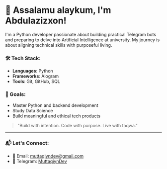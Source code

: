 # 👋 Assalamu alaykum, I'm Abdulazizxon!

I'm a Python developer passionate about building practical Telegram bots and preparing to delve into Artificial Intelligence at university. My journey is about aligning technical skills with purposeful living.

### 🛠️ Tech Stack:
- **Languages**: Python  
- **Frameworks**: Aiogram  
- **Tools**: Git, GitHub, SQL

### 📌 Goals:
- Master Python and backend development  
- Study Data Science
- Build meaningful and ethical tech products  

> "Build with intention. Code with purpose. Live with taqwa."

---

### 📬 Let's Connect:
- 📧 Email: muttaqiyndev@gmail.com 
- 💬 Telegram: [MuttaqiynDev](https://t.me/MuttaqiynDev)
